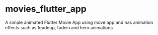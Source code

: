 # movies_flutter_app
A simple animated Flutter Movie App using move app and has animation effects such as feadeup, fadein and hero animations
